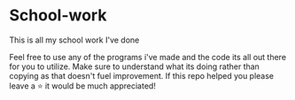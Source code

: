 # School-work
This is all my school work I've done

Feel free to use any of the programs i've made and the code its all out there for you to utilize. Make sure to understand what its doing rather than copying as that doesn't fuel improvement. If this repo helped you please leave a ⭐ it would be much appreciated! 
